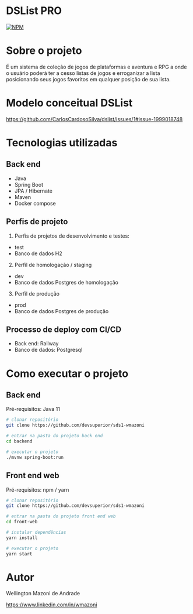 # DSList PRO
[![NPM](https://img.shields.io/npm/l/react)](https://github.com/devsuperior/sds1-wmazoni/blob/master/LICENSE) 

# Sobre o projeto

É um sistema de coleção de jogos de plataformas e aventura e RPG  a onde o usuário poderá ter a cesso listas de jogos e erroganizar a lista posicionando seus jogos favoritos em qualquer posição de sua lista.
# Modelo conceitual DSList
https://github.com/CarlosCardosoSilva/dslist/issues/1#issue-1999018748
# Tecnologias utilizadas
## Back end
- Java
- Spring Boot
- JPA / Hibernate
- Maven
- Docker compose
## Perfis de projeto
1. Perfis de projetos de desenvolvimento e testes:
- test
- Banco de dados H2
2. Perfil de homologação / staging
- dev
- Banco de dados Postgres de homologação
3. Perfil de produção
- prod
- Banco de dados Postgres de produção
  
## Processo de deploy com CI/CD
- Back end: Railway
- Banco de dados: Postgresql

# Como executar o projeto

## Back end
Pré-requisitos: Java 11

```bash
# clonar repositório
git clone https://github.com/devsuperior/sds1-wmazoni

# entrar na pasta do projeto back end
cd backend

# executar o projeto
./mvnw spring-boot:run
```

## Front end web
Pré-requisitos: npm / yarn

```bash
# clonar repositório
git clone https://github.com/devsuperior/sds1-wmazoni

# entrar na pasta do projeto front end web
cd front-web

# instalar dependências
yarn install

# executar o projeto
yarn start
```

# Autor

Wellington Mazoni de Andrade

https://www.linkedin.com/in/wmazoni
